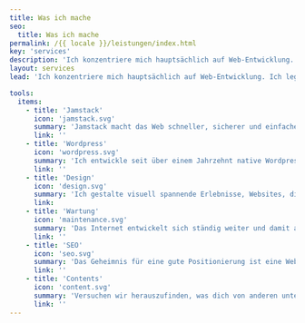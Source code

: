 ```yaml
---
title: Was ich mache
seo:
  title: Was ich mache
permalink: /{{ locale }}/leistungen/index.html
key: 'services'
description: 'Ich konzentriere mich hauptsächlich auf Web-Entwicklung. Ich lege Wert auf Leistung, Barrierefreiheit, intuitive Bedienung und langfristigen Kundenservice.'
layout: services
lead: 'Ich konzentriere mich hauptsächlich auf Web-Entwicklung. Ich lege Wert auf Leistung, Barrierefreiheit, intuitive Bedienung und langfristigen Kundenservice. Mein Ansatz ist semantisches HTML, etwas CSS und eine Prise JavaScript. Ich lege Wert auf Leistung, Zugänglichkeit, Einfachheit und langfristigen Support. Und: Webseiten sollen Spaß machen!'

tools:
  items:
    - title: 'Jamstack'
      icon: 'jamstack.svg'
      summary: 'Jamstack macht das Web schneller, sicherer und einfacher zu skalieren. Es gibt mir als Entwicklerin unbegrenzte Freiheit und ich kann mit den besten Tools für das Projekt arbeiten.'
      link: ''
    - title: 'Wordpress'
      icon: 'wordpress.svg'
      summary: 'Ich entwickle seit über einem Jahrzehnt native Wordpress-Themes. Ich biete auch die Übertragung bestehender Wordpress-Umgebungen zur Jamstack-Architektur an, optional mit Wordpress als Headless CMS.'
      link: ''
    - title: 'Design'
      icon: 'design.svg'
      summary: 'Ich gestalte visuell spannende Erlebnisse, Websites, die Spaß machen und einfach zu bedienen sind.'
      link:
    - title: 'Wartung'
      icon: 'maintenance.svg'
      summary: 'Das Internet entwickelt sich ständig weiter und damit auch die Tools, die wir zur Erstellung von Websites verwenden. Ich kümmere mich um die optimale Funktionsweise, Sicherheit und Leistung der Websites, die ich für meine Kunden erstelle.'
      link: ''
    - title: 'SEO'
      icon: 'seo.svg'
      summary: 'Das Geheimnis für eine gute Positionierung ist eine Website, die in jeder Hinsicht gut ist: Technisch perfekt, schnell und sicher, klar strukturiert, mit wirklich spannenden Texten. Dabei kann ich dir helfen.'
      link: ''
    - title: 'Contents'
      icon: 'content.svg'
      summary: 'Versuchen wir herauszufinden, was dich von anderen unterscheidet. Etwas Persönliches, das sich auf die Essenz oder die Philosophie des Projekts oder Produkts bezieht.'
      link: ''
---
```

